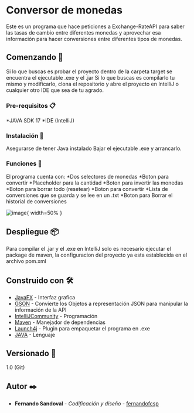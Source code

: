 # Conversor de monedas

Este es un programa que hace peticiones a Exchange-RateAPI para saber las tasas de cambio entre
diferentes monedas y aprovechar esa información para hacer conversiones entre diferentes tipos de monedas.



## Comenzando 🚀

Si lo que buscas es probar el proyecto dentro de la carpeta target se encuentra el ejecutable .exe y el .jar
Si lo que buscas es compilarlo tu mismo y modificarlo, clona el repositorio y abre el proyecto en IntelliJ o cualquier otro IDE que sea de tu agrado.


### Pre-requisitos 📋

*JAVA SDK 17
*IDE (IntelliJ)

### Instalación 🔧

Asegurarse de tener Java instalado
Bajar el ejecutable .exe y arrancarlo.

### Funciones 📖
El programa cuenta con:
*Dos selectores de monedas
*Boton para convertir
*Placeholder para la cantidad
*Boton para invertir las monedas
*Boton para borrar todo (resetear)
*Boton para convertir
*Lista de conversiones que se guarda y se lee en un .txt
*Boton para Borrar el historial de conversiones

![image](https://github.com/Fernandofcsp/conversorMonedasAPI/assets/73980852/2c987d50-c3f8-4056-a24f-dbc17088ab71){ width=50% }



## Despliegue 📦

Para compilar el .jar y el .exe en IntelliJ solo es necesario ejecutar el package de maven, la configuracion del proyecto ya esta establecida en el archivo pom.xml

## Construido con 🛠️

* [JavaFX](https://openjfx.io/) - Interfaz grafica
* [GSON](https://mvnrepository.com/artifact/com.google.code.gson/gson) - Convierte los Objetos a representación JSON para manipular la información de la API
* [IntelliJCommunity](https://www.jetbrains.com/idea/download/?section=windows) - Programación
* [Maven](https://maven.apache.org/) - Manejador de dependencias
* [Launch4j](https://launch4j.sourceforge.net/) - Plugin para empaquetar el programa en .exe
* [JAVA](https://www.java.com/es/) - Lenguaje

## Versionado 📌

1.0 (Git)

## Autor ✒️
* **Fernando Sandoval** - *Codificación y diseño* - [fernandofcsp](https://github.com/fernandofcsp)
  
